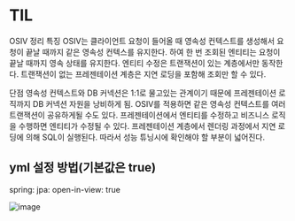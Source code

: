 # TIL
OSIV 정리
특징
OSIV는 클라이언트 요청이 들어올 때 영속성 컨텍스트를 생성해서 요청이 끝날 때까지 같은 영속성 컨텍스를 유지한다. 하여 한 번 조회된 엔티티는 요청이 끝날 때까지 영속 상태를 유지한다.
엔티티 수정은 트랜잭션이 있는 계층에서만 동작한다. 트랜잭션이 없는 프레젠테이션 계층은 지연 로딩을 포함해 조회만 할 수 있다.

단점
영속성 컨텍스트와 DB 커넥션은 1:1로 물고있는 관계이기 때문에 프레젠테이션 로직까지 DB 커넥션 자원을 낭비하게 됨.
OSIV를 적용하면 같은 영속성 컨텍스트를 여러 트랜잭션이 공유하게될 수도 있다.
프레젠테이션에서 엔티티를 수정하고 비즈니스 로직을 수행하면 엔티티가 수정될 수 있다.
프레젠테이션 계층에서 렌더링 과정에서 지연 로딩에 의해 SQL이 실행된다. 따라서 성능 튜닝시에 확인해야 할 부분이 넓어진다.

## yml 설정 방법(기본값은 true)
spring:
  jpa:
    open-in-view: true    
    
![image](https://user-images.githubusercontent.com/18023672/199469598-9e4034e2-2bf1-4386-ba98-62e3767dc840.png)
